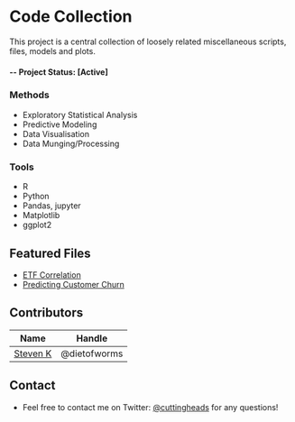# Code Collection
This project is a central collection of loosely related miscellaneous scripts, files, models and plots. 

#### -- Project Status: [Active]

### Methods
* Exploratory Statistical Analysis
* Predictive Modeling
* Data Visualisation
* Data Munging/Processing

### Tools
* R
* Python
* Pandas, jupyter
* Matplotlib
* ggplot2

## Featured Files
* [ETF Correlation](https://github.com/skarmaniolos/statistical-modelling/blob/master/code/correlation_etfs.R)
* [Predicting Customer Churn](https://github.com/skarmaniolos/statistical-modelling/blob/master/code/notebooks/Predicting%20Customer%20Churn.ipynb)


## Contributors

| Name    | Handle   		  | 
|---------|-------------------|
|[Steven K](https://github.com/dietofworms)| @dietofworms        |

## Contact
* Feel free to contact me on Twitter: [@cuttingheads](https://twitter.com/cuttingheads) for any questions!

